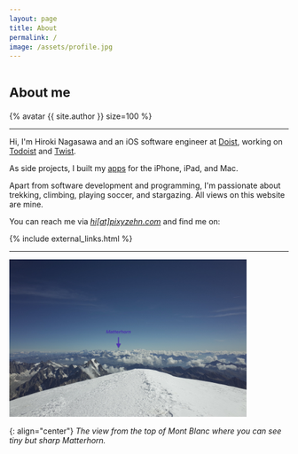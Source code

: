 ```yaml
---
layout: page
title: About
permalink: /
image: /assets/profile.jpg
---
```


<h1><small>About me</small></h1>

{% avatar {{ site.author }} size=100 %}

---

Hi, I'm Hiroki Nagasawa and an iOS software engineer at [Doist](https://doist.com), working on [Todoist](https://todoist.com/home) and [Twist](https://twist.com/home).

As side projects, I built my [apps](/apps) for the iPhone, iPad, and Mac.

Apart from software development and programming, I'm passionate about trekking, climbing, playing soccer, and stargazing. All views on this website are mine.

You can reach me via <a href="{{ site.links.email }}"><em>hi[at]pixyzehn.com</em></a> and find me on:

{% include external_links.html %}

---

<img src="../assets/mont-blanc.jpg" class="d-block mx-auto rounded" width="85%">

{: align="center"}
_The view from the top of Mont Blanc where you can see tiny but sharp Matterhorn._
